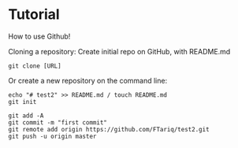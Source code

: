 # Tutorial
How to use Github!

Cloning a repository: 
Create initial repo on GitHub, with README.md
```
git clone [URL]
```
Or create a new repository on the command line:
```
echo "# test2" >> README.md / touch README.md
git init

git add -A
git commit -m "first commit"
git remote add origin https://github.com/FTariq/test2.git
git push -u origin master
```
